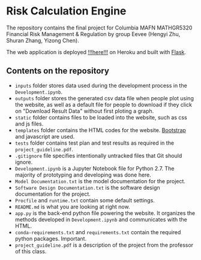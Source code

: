 # Risk Calculation Engine

The repository contains the final project for Columbia MAFN MATHGR5320 Financial Risk Management & Regulation by group Eevee (Hengyi Zhu, Shuran Zhang, Yizong Chen).

The web application is deployed [!!!here!!!](http://risk-mgmt-eevee.herokuapp.com/index) on Heroku and built with [Flask](http://flask.pocoo.org/). 

## Contents on the repository
- `inputs` folder stores data used during the development process in the `Development.ipynb`.
- `outputs` folder stores the generated csv data file when people plot using the website, as well as a default file for people to download if they click on "Download Result Data" without first ploting a graph. 
- `static` folder contains files to be loaded into the website, such as css and js files. 
- `templates` folder contains the HTML codes for the website. [Bootstrap](http://getbootstrap.com/) and javascript are used.
- `tests` folder contains test plan and test results as required in the `project_guideline.pdf`.
- `.gitignore` file specifies intentionally untracked files that Git should ignore.
- `Development.ipynb` is a Jupyter Notebook file for Python 2.7. The majority of prototyping and developing was done here.
- `Model Documentation.txt` is the model documentation for the project.
- `Software Design Documentation.txt` is the software design documentation for the project.
- `Procfile` and `runtime.txt` contain some default settings.
- `README.md` is what you are looking at right now.
- `app.py` is the back-end python file powering the website. It organizes the methods developed in `Development.ipynb` and communicates with the HTML. 
- `conda-requirements.txt` and `requirements.txt` contain the required python packages. Important. 
- `project_guideline.pdf` is a description of the project from the professor of this class.
